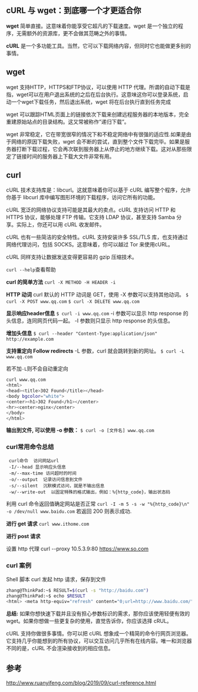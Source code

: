 ## cURL 与 wget：到底哪一个才更适合你

**wget** 简单直接。这意味着你能享受它超凡的下载速度。wget 是一个独立的程序，无需额外的资源库，更不会做其范畴之外的事情。

**cURL** 是一个多功能工具。当然，它可以下载网络内容，但同时它也能做更多别的事情。

## wget

 wget 支持HTTP，HTTPS和FTP协议，可以使用 HTTP 代理。所谓的自动下载是指，wget可以在用户退出系统的之后在后台执行。这意味这你可以登录系统，启动一个wget下载任务，然后退出系统，wget 将在后台执行直到任务完成

wget 可以跟踪HTML页面上的链接依次下载来创建远程服务器的本地版本，完全重建原始站点的目录结构。这又常被称作”递归下载”。

wget 非常稳定，它在带宽很窄的情况下和不稳定网络中有很强的适应性.如果是由于网络的原因下载失败，wget 会不断的尝试，直到整个文件下载完毕。如果是服务器打断下载过程，它会再次联到服务器上从停止的地方继续下载。这对从那些限定了链接时间的服务器上下载大文件非常有用。

## curl

cURL 技术支持库是：libcurl。这就意味着你可以基于 cURL 编写整个程序，允许你基于 libcurl 库中编写图形环境的下载程序，访问它所有的功能。

cURL 宽泛的网络协议支持可能是其最大的卖点。cURL 支持访问 HTTP 和 HTTPS 协议，能够处理 FTP 传输。它支持 LDAP 协议，甚至支持 Samba 分享。实际上，你还可以用 cURL 收发邮件。

cURL 也有一些简洁的安全特性。cURL 支持安装许多 SSL/TLS 库，也支持通过网络代理访问，包括 SOCKS。这意味着，你可以越过 Tor 来使用cURL。

cURL 同样支持让数据发送变得更容易的 gzip 压缩技术。

`curl --help`查看帮助

**curl 的简单方法**
`curl -X METHOD -H HEADER -i`

**HTTP 动词**
curl 默认的 HTTP 动词是 GET，使用 -X 参数可以支持其他动词。
```$ curl -X POST www.qq.com```
```$ curl -X DELETE www.qq.com```

**显示响应header信息**
`$ curl -i www.qq.com`
-i 参数可以显示 http response 的头信息，连同网页代码一起。
-I 参数则只显示 http response 的头信息。

**增加头信息**
`$ curl --header "Content-Type:application/json" http://example.com`

**支持重定向 Follow redirects**
-L 参数，curl 就会跳转到新的网址。
`$ curl -L www.qq.com`

若不加`-L`则不会自动重定向

```sh
curl www.qq.com
<html>
<head><title>302 Found</title></head>
<body bgcolor="white">
<center><h1>302 Found</h1></center>
<hr><center>nginx</center>
</body>
</html>
```

**输出到文件, 可以使用 -o 参数：**
`$ curl -o [文件名] www.qq.com`

### curl常用命令总结

```text
 curl命令  访问网站url
 -I/--head 显示响应头信息
 -m/--max-time 访问超时的时间
 -o/--output  记录访问信息到文件
 -s/--silent  沉默模式访问，就是不输出信息
 -w/--write-out  以固定特殊的格式输出，例如：%{http_code}，输出状态码
```

利用 curl 命令返回值确定网站是否正常
`curl -I -m 5 -s -w "%{http_code}\n" -o /dev/null www.baidu.com`
若返回 200 则表示成功.

**进行 get 请求**
`curl www.ithome.com`

**进行 post 请求**

设置 http 代理
curl --proxy 10.5.3.9:80 <https://www.so.com>

### curl 案例

Shell 脚本 curl 发起 http 请求，保存到文件

```sh
zhang@ThinkPad:~$ RESULT=$(curl -s "http://baidu.com")
zhang@ThinkPad:~$ echo $RESULT
<html> <meta http-equiv="refresh" content="0;url=http://www.baidu.com/"> </html>
```

**总结:**
如果你想快速下载并且没有担心参数标识的需求，那你应该使用轻便有效的 wget。如果你想做一些更复杂的使用，直觉告诉你，你应该选择 cRUL。

cURL 支持你做很多事情。你可以把 cURL 想象成一个精简的命令行网页浏览器。它支持几乎你能想到的所有协议，可以交互访问几乎所有在线内容。唯一和浏览器不同的是，cURL 不会渲染接收到的相应信息。

## 参考

<http://www.ruanyifeng.com/blog/2019/09/curl-reference.html>


